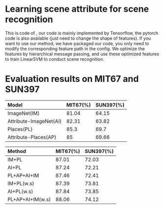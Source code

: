 # Learning scene attribute for scene recognition
This is code of <Learning scene attribute for scene recognition>, our code is mainly implemented by Tensorflow, the pytorch code is also available (just need to change the shape of features). If you want to use our method, we have packaged our code, you only need to modify the corresponding feature path in the config. We optimize the features by hierarchical message passing, and use these optimized features to train LinearSVM to conduct scene recognition.

# Evaluation results on MIT67 and SUN397
|Model|MIT67(%)|SUN397(%)|
|:---|:---|:---|
|ImageNet(IM)|81.04|64.15|
|Attribute-ImageNet(AI)|82.31|63.82|
|Places(PL)|85.3|69.7|
|Attribute-Places(AP)|85|69.66|

|Method|MIT67(%)|SUN397(%)|
|:---|:---|:---|
|IM+PL|87.01|72.03|
|AI+PL|87.24|72.21|
|PL+AP+AI+IM|87.46|72.41|
|IM+PL(w.s)|87.39|73.81|
|AI+PL(w.s)|87.84|73.85|
|PL+AP+AI+IM(w.s)|88.06|74.12|
